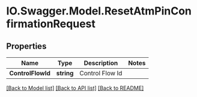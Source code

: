 # IO.Swagger.Model.ResetAtmPinConfirmationRequest
## Properties

Name | Type | Description | Notes
------------ | ------------- | ------------- | -------------
**ControlFlowId** | **string** | Control Flow Id | 

[[Back to Model list]](../README.md#documentation-for-models) [[Back to API list]](../README.md#documentation-for-api-endpoints) [[Back to README]](../README.md)

